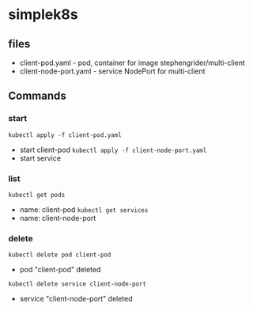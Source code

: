 # simplek8s 
## files
* client-pod.yaml - pod, container for image stephengrider/multi-client
* client-node-port.yaml - service NodePort for multi-client
## Commands
### start
`kubectl apply -f client-pod.yaml`
* start client-pod
`kubectl apply -f client-node-port.yaml`
* start service
### list
`kubectl get pods`
* name: client-pod
`kubectl get services`
* name: client-node-port
### delete

`kubectl delete pod client-pod`
* pod "client-pod" deleted

`kubectl delete service client-node-port`
* service "client-node-port" deleted
